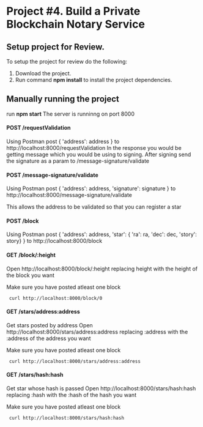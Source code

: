 # Project #4. Build a Private Blockchain Notary Service

## Setup project for Review.

To setup the project for review do the following:
1. Download the project.
2. Run command __npm install__ to install the project dependencies.

## Manually running the project

run __npm start__
The server is runninng on port 8000

#### POST /requestValidation

Using Postman post { 'address': address } to http://localhost:8000/requestValidation
In the response you would be getting message which you would be using to signing.
After signing send the signature as a param to /message-signature/validate


#### POST /message-signature/validate
Using Postman post { 'address': address, 'signature': signature } to http://localhost:8000/message-signature/validate

This allows the address to be validated so that you can register a star

#### POST /block

Using Postman post { 'address': address, 'star': { 'ra': ra, 'dec': dec, 'story': story} } to http://localhost:8000/block


#### GET /block/:height

Open http://localhost:8000/block/:height replacing height with the height of the block you want

Make sure you have posted atleast one block

```
 curl http://localhost:8000/block/0
```

#### GET /stars/address:address


Get stars posted by address
Open http://localhost:8000/stars/address:address replacing :address with the :address of the address you want

Make sure you have posted atleast one block

```
 curl http://localhost:8000/stars/address:address
```

#### GET /stars/hash:hash


Get star whose hash is passed
Open http://localhost:8000/stars/hash:hash replacing :hash with the :hash of the hash you want

Make sure you have posted atleast one block

```
 curl http://localhost:8000/stars/hash:hash
```

